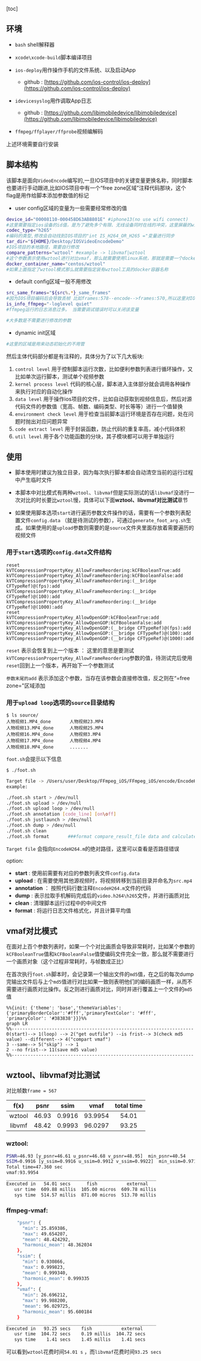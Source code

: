 [toc]

## 环境

- `bash` shell解释器

- `xcode\xcode-build`脚本编译项目

- `ios-deploy`用作操作手机的文件系统、以及启动App
  - github : [https://github.com/ios-control/ios-deploy](https://github.com/ios-control/ios-deploy)

- `idevicesyslog`用作调取App日志
  - github : [https://github.com/libimobiledevice/libimobiledevice](https://github.com/libimobiledevice/libimobiledevice)

- `ffmpeg/ffplayer/ffprobe`视频编解码

上述环境需要自行安装

## 脚本结构

该脚本是面向`VideoEncode`编写的,一旦IOS项目中的关键变量更换名称，同时脚本也要进行手动跟进,比如IOS项目中有一个“free zone区域”注释代码那块，这个flag是用作给脚本添加参数值的标记

- user config区域的变量为一些需要经常修改的值

```bash
device_id="00008110-000458D63AB8801E" #iphone13(no use wifi connect)
#这里需要指定ios设备的id值，是为了避免多个有限、无线设备同时在线的冲突，这里屏蔽的wifi设备
codec_type="h265" 
#编码的类型,修改会自动找到IOS项目的"int IS_H264_OR_H265 ="变量进行同步
tar_dir="${HOME}/Desktop/IOSVideoEncodeDemo"
#IOS项目的本地路径，需要自行修改
compare_patterns="wztool" #example -> libvmaf|wztool
#这个参数表示使用wztool进行对比vmaf，那么就需要使用linux系统，那就是需要一个docker
docker_container_name="centos/wztool"
#如果上面指定了wztool模式那么就需要指定装有wztool工具的docker容器名称
```

- default config区域一般不用修改

```bash
src_same_frames="${src%.*}_same_frames"
#因为IOS项目编码后会导致丢帧 比如frames:578--encode-->frames:570,所以这里对IOS项目中输出文件和输入文件做一个统一帧数的操作
is_info_ffmpeg="-loglevel quiet"
#ffmpeg运行的日志消息过多。 当需要调试错误时可以关闭该变量

#大多数是不需要进行修改的参数
```

- dynamic init区域

```bash
#这里的区域是用来动态初始化的不用管
```

然后主体代码部分都是有注释的，具体分为了以下几大板块:

1. `control level` 用于控制脚本运行次数，比如便利参数列表进行循环操作，又比如单次运行脚本，测试单个视频参数
2. `kernel process level` 代码的核心层，脚本进入主体部分就会调用各种操作来执行对应的自动化操作
3. `data level` 用于操作ios项目的文件，比如自动获取到视频信息后，然后对源代码文件的参数值（宽高、帧数、编码类型、时长等等）进行一个值替换
4. `environment check level` 用于检查当前脚本运行环境是否存在问题，处在问题时抛出对应问题异常
5. `code extract level` 用于封装函数，防止代码的重复率高，减小代码体积
6. `util level` 用于各个功能函数的分块，其子模块都可以用于单独运行



## 使用

- 脚本使用时建议为独立目录，因为每次执行脚本都会自动清空当前的运行过程中产生临时文件

- 本脚本中对比模式有两种`wztool`、`libvmaf`但是实际测试的话`libvmaf`没进行一次对比的时长要比`wztool`慢，具体可以下面**wztool、libvmaf对比测试**章节

- 如果使用脚本选项`start`进行遍历参数文件操作的话，需要有一个参数列表配置文件`config.data` （就是待测试的参数），可通过`generate_foot_arg.sh`生成。如果使用的是`upload`参数则需要的是`source`文件夹里面存放着需要遍历的视频文件

  

### 用于`start`选项的`config.data`文件结构

```less
reset
kVTCompressionPropertyKey_AllowFrameReordering:kCFBooleanTrue:add
kVTCompressionPropertyKey_AllowFrameReordering:kCFBooleanFalse:add
kVTCompressionPropertyKey_AllowFrameReordering:(__bridge CFTypeRef)@(fps):add
kVTCompressionPropertyKey_AllowFrameReordering:(__bridge CFTypeRef)@(100):add
kVTCompressionPropertyKey_AllowFrameReordering:(__bridge CFTypeRef)@(1000):add
reset
kVTCompressionPropertyKey_AllowOpenGOP:kCFBooleanTrue:add
kVTCompressionPropertyKey_AllowOpenGOP:kCFBooleanFalse:add
kVTCompressionPropertyKey_AllowOpenGOP:(__bridge CFTypeRef)@(fps):add
kVTCompressionPropertyKey_AllowOpenGOP:(__bridge CFTypeRef)@(100):add
kVTCompressionPropertyKey_AllowOpenGOP:(__bridge CFTypeRef)@(1000):add
```

`reset` 表示会恢复到上一个版本 ： 这里的意思是要测试`kVTCompressionPropertyKey_AllowFrameReordering`参数的值，待测试完后使用`reset`回到上一个版本，再开始下一个参数测试

`参数末尾的add` 表示添加这个参数，当存在该参数会直接修改值，反之则在“=free zone="区域添加



### 用于`upload loop`选项的`source`目录结构

```less
$ ls source/                                   
人物视频1.MP4_done       人物视频23.MP4
人物视频13.MP4_done      人物视频25.MP4
人物视频16.MP4_done      人物视频3.MP4
人物视频17.MP4_done      人物视频4.MP4
人物视频18.MP4_done      .......
```







`foot.sh`会提示以下信息

```bash
$ ./foot.sh                                    

Target file -> /Users/user/Desktop/FFmpeg_iOS/FFmpeg_iOS/encode/EncodeH264.m
example:

./foot.sh start > /dev/null
./foot.sh upload > /dev/null
./foot.sh upload loop > /dev/null
./foot.sh annotation [code_line] [on\off]
./foot.sh justlaunch > /dev/null
./foot.sh dump > /dev/null
./foot.sh clean
./foot.sh format       ###format compare_result_file data and calculate the average
```

`Target file` 会指向`EncodeH264.m`的绝对路径，这里可以查看是否路径错误

option:

- **start** : 使用前需要有对应的参数列表文件`config.data`
- **upload** : 在需要使用其他源视频时，将视频转移到当前目录并命名为`src.mp4`
- **annotation** ： 按照代码行数注释`EncodeH264.m`文件的代码
- **dump** : 表示拉取手机解码完成后的`video.h264\h265`文件，并进行画质对比
- **clean** : 清理脚本运行过程中的中间文件
- **format** : 将运行日志文件格式化，并且计算平均值

## vmaf对比模式

在面对上百个参数列表时，如果一个个对比画质会导致非常耗时，比如某个参数的`kCFBooleanTrue`值和`kCFBooleanFalse`值使编码文件完全一致，那么就不需要进行一个画质对象（这个过程非常耗时，与帧数成正比）



在首次执行`foot.sh`脚本时，会记录第一个输出文件的`md5`值，在之后的每次dump完输出文件后与上个`md5`值进行对比如果一致则表明他们的编码画质一样，从而不需要进行画质对比操作。反之则进行画质对比，同时并进行覆盖上一个文件的`md5`值


```mermaid
%%{init: {'theme': 'base','themeVariables': {'primaryBorderColor':'#fff','primaryTextColor': '#fff', 'primaryColor': '#383838'}}}%%
graph LR
%%--------------------------------------------------------------------
0(start)--> 1(loop) --> 2("get outfile") --is frist--> 3(check md5 value) --different--> 4("compart vmaf")
3 --same--> 5("skip") --> 1
2 --no frist--> 11(save md5 value)
%%--------------------------------------------------------------------
```



## wztool、libvmaf对比测试

对比帧数`frame = 567`


|  f(x)  | psnr  |  ssim  |  vmaf   | total time |
| :----: | :---: | :----: | :-----: | :--------: |
| wztool | 46.93 | 0.9916 | 93.9954 |   54.01    |
| libvmf | 48.42 | 0.9993 | 96.0297 |   93.25    |

### wztool:

```bash
PSNR=46.93 [y_psnr=46.61 u_psnr=46.68 v_psnr=48.95]  min_psnr=40.54
SSIM=0.9916 [y_ssim=0.9916 u_ssim=0.9912 v_ssim=0.9922]  min_ssim=0.9714
Total time=47.360 sec
vmaf:93.9954
________________________________________________________
Executed in   54.01 secs      fish           external
   usr time  609.88 millis  105.00 micros  609.78 millis
   sys time  514.57 millis  871.00 micros  513.70 millis
```

### ffmpeg-vmaf:

```bash
    "psnr": {
      "min": 25.859386,
      "max": 49.654207,
      "mean": 48.424292,
      "harmonic_mean": 48.362034
    },
    "ssim": {
      "min": 0.930866,
      "max": 0.999823,
      "mean": 0.999340,
      "harmonic_mean": 0.999335
    },
    "vmaf": {
      "min": 26.696212,
      "max": 99.988200,
      "mean": 96.029725,
      "harmonic_mean": 95.600184
    }
________________________________________________________
Executed in   93.25 secs    fish           external
   usr time  104.72 secs    0.19 millis  104.72 secs
   sys time    1.41 secs    1.45 millis    1.41 secs
```

可以看到`wztool`花费时间`54.01 s` ，而`libvmaf`花费时间`93.25 secs`
